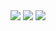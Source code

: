 <img src="https://liliangcs.github.io/yhdzz-website/images/introduction_bg1.jpg" />
<img src="https://liliangcs.github.io/yhdzz-website/images/introduction_bg2.jpg" />
<img src="https://liliangcs.github.io/yhdzz-website/images/introduction_bg3.jpg" />
